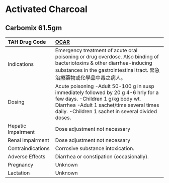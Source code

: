 # Activated Charcoal

## Carbomix 61.5gm

| TAH Drug Code      | [**OCAR**](https://www.tahsda.org.tw/drugs/hissearch.php?drug_code=OCAR)                                                                                                                                                |
|:-------------------|:------------------------------------------------------------------------------------------------------------------------------------------------------------------------------------------------------------------------|
| Indications        | Emergency treatment of acute oral poisoning or drug overdose. Also binding of bacteriotoxins & other diarrhea-inducing substances in the gastrointestinal tract. 緊急治療藥物或化學品中毒之病人。                       |
| Dosing             | Acute poisoning -Adult 50-100 g in susp immediately followed by 20 g 4-6 hrly for a few days. -Children 1 g/kg body wt. Diarrhea -Adult 1 sachet/time several times daily. -Children 1 sachet in several divided doses. |
| Hepatic Impairment | Dose adjustment not necessary                                                                                                                                                                                           |
| Renal Impairment   | Dose adjustment not necessary                                                                                                                                                                                           |
| Contraindications  | Corrosive substance intoxication.                                                                                                                                                                                       |
| Adverse Effects    | Diarrhea or constipation (occasionally).                                                                                                                                                                                |
| Pregnancy          | Unknown                                                                                                                                                                                                                 |
| Lactation          | Unknown                                                                                                                                                                                                                 |

